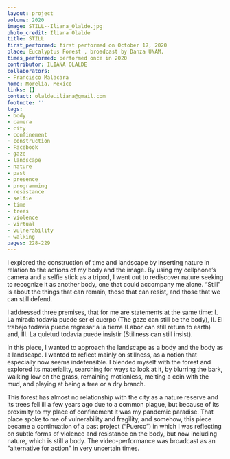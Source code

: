 ```yaml
---
layout: project
volume: 2020
image: STILL--Iliana_Olalde.jpg
photo_credit: Iliana Olalde
title: STILL
first_performed: first performed on October 17, 2020
place: Eucalyptus Forest , broadcast by Danza UNAM.
times_performed: performed once in 2020
contributor: ILIANA OLALDE
collaborators:
- Francisco Malacara
home: Morelia, Mexico
links: []
contact: olalde.iliana@gmail.com
footnote: ''
tags:
- body
- camera
- city
- confinement
- construction
- Facebook
- gaze
- landscape
- nature
- past
- presence
- programming
- resistance
- selfie
- time
- trees
- violence
- virtual
- vulnerability
- walking
pages: 228-229
---
```

I explored the construction of time and landscape by inserting nature in relation to the actions of my body and the image. By using my cellphone’s camera and a selfie stick as a tripod, I went out to rediscover nature seeking to recognize it as another body, one that could accompany me alone. “Still” is about the things that can remain, those that can resist, and those that we can still defend. 

I addressed three premises, that for me are statements at the same time: I. La mirada todavía puede ser el cuerpo (The gaze can still be the body), II. El trabajo todavía puede regresar a la tierra (Labor can still return to earth) and, III. La quietud todavía puede insistir (Stillness can still insist).

In this piece, I wanted to approach the landscape as a body and the body as a landscape. I wanted to reflect mainly on stillness, as a notion that especially now seems indefensible. I blended myself with the forest and explored its materiality, searching for ways to look at it, by blurring the bark, walking low on the grass, remaining motionless, melting a coin with the mud, and playing at being a tree or a dry branch.

This forest has almost no relationship with the city as a nature reserve and its trees fell ill a few years ago due to a common plague, but because of its proximity to my place of confinement it was my pandemic paradise. That place spoke to me of vulnerability and fragility, and somehow, this piece became a continuation of a past project (“Puerco”) in which I was reflecting on subtle forms of violence and resistance on the body, but now including nature, which is still a body. The video-performance was broadcast as an "alternative for action" in very uncertain times.